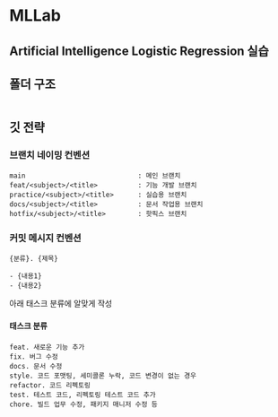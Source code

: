 # MLLab
## Artificial Intelligence Logistic Regression 실습
## 폴더 구조
```
```
## 깃 전략
### 브랜치 네이밍 컨벤션
```
main                            : 메인 브랜치
feat/<subject>/<title>          : 기능 개발 브랜치
practice/<subject>/<title>      : 실습용 브랜치
docs/<subject>/<title>          : 문서 작업용 브랜치
hotfix/<subject>/<title>        : 핫픽스 브랜치
```
### 커밋 메시지 컨벤션
```
{분류}. {제목}

- {내용1}
- {내용2}
```
아래 태스크 분류에 알맞게 작성
#### 태스크 분류
```
feat. 새로운 기능 추가
fix. 버그 수정
docs. 문서 수정
style. 코드 포맷팅, 세미콜론 누락, 코드 변경이 없는 경우
refactor. 코드 리펙토링
test. 테스트 코드, 리펙토링 테스트 코드 추가
chore. 빌드 업무 수정, 패키지 매니저 수정 등
```